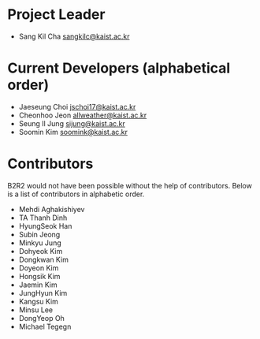 # Project Leader
- Sang Kil Cha <sangkilc@kaist.ac.kr>

# Current Developers (alphabetical order)

- Jaeseung Choi <jschoi17@kaist.ac.kr>
- Cheonhoo Jeon <allweather@kaist.ac.kr>
- Seung Il Jung <sijung@kaist.ac.kr>
- Soomin Kim <soomink@kaist.ac.kr>

# Contributors

B2R2 would not have been possible without the help of contributors. Below is a
list of contributors in alphabetic order.

- Mehdi Aghakishiyev
- TA Thanh Dinh
- HyungSeok Han
- Subin Jeong
- Minkyu Jung
- Dohyeok Kim
- Dongkwan Kim
- Doyeon Kim
- Hongsik Kim
- Jaemin Kim
- JungHyun Kim
- Kangsu Kim
- Minsu Lee
- DongYeop Oh
- Michael Tegegn
